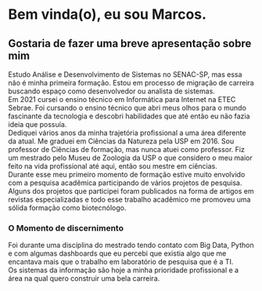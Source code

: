 # Bem vinda(o), eu sou Marcos.


## Gostaria de fazer uma breve apresentação sobre mim

Estudo Análise e Desenvolvimento de Sistemas no SENAC-SP, mas essa não é minha primeira formação. Estou em processo de migração de carreira buscando espaço como desenvolvedor ou analista de sistemas.</br>
Em 2021 cursei o ensino técnico em Informática para Internet na ETEC Sebrae. Foi cursando o ensino técnico que abri meus olhos para o mundo fascinante da tecnologia e descobri habilidades que até então eu não fazia ideia que possuía.</br>
Dediquei vários anos da minha trajetória profissional a uma área diferente da atual. Me graduei em Ciências da Natureza pela USP em 2016. Sou professor de Ciências de formação, mas nunca atuei como professor. Fiz um mestrado pelo Museu de Zoologia da USP o que considero o meu maior feito na vida profissional até aqui, então sou mestre em ciências.</br> Durante esse meu primeiro momento de formação estive muito envolvido com a pesquisa acadêmica participando de vários projetos de pesquisa. Alguns dos projetos que participei foram publicados na forma de artigos em revistas especializadas e todo esse trabalho acadêmico me promoveu uma sólida formação como biotecnólogo.

### O Momento de discernimento
Foi durante uma discíplina do mestrado tendo contato com Big Data, Python e com algumas dashboards que eu percebi que existia algo que me encantava mais que o trabalho em laboratório de pesquisa que é a TI.</br>
Os sistemas da informação são hoje a minha prioridade profissional e a área na qual quero construir uma bela carreira.

